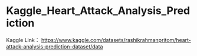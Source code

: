 # Kaggle_Heart_Attack_Analysis_Prediction
Kaggle Link： https://www.kaggle.com/datasets/rashikrahmanpritom/heart-attack-analysis-prediction-dataset/data
